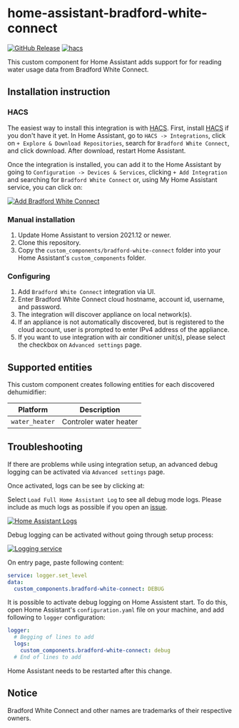 # home-assistant-bradford-white-connect

[![GitHub Release][releases-shield]][releases]
[![hacs][hacsbadge]][hacs]

This custom component for Home Assistant adds support for for reading water usage data from Bradford White Connect.

## Installation instruction

### HACS

The easiest way to install this integration is with [HACS][hacs]. First, install [HACS][hacs-download] if you don't have it yet. In Home Assistant, go to `HACS -> Integrations`, click on `+ Explore & Download Repositories`, search for `Bradford White Connect`, and click download. After download, restart Home Assistant.

Once the integration is installed, you can add it to the Home Assistant by going to `Configuration -> Devices & Services`, clicking `+ Add Integration` and searching for `Bradford White Connect` or, using My Home Assistant service, you can click on:

[![Add Bradford White Connect][add-integration-badge]][add-integration]

### Manual installation

1. Update Home Assistant to version 2021.12 or newer.
2. Clone this repository.
3. Copy the `custom_components/bradford-white-connect` folder into your Home Assistant's `custom_components` folder.

### Configuring

1. Add `Bradford White Connect` integration via UI.
2. Enter Bradford White Connect cloud hostname, account id, username, and password.
3. The integration will discover appliance on local network(s).
4. If an appliance is not automatically discovered, but is registered to the cloud account, user is prompted to enter IPv4 address of the appliance.
5. If you want to use integration with air conditioner unit(s), please select the checkbox on `Advanced settings` page.

## Supported entities

This custom component creates following entities for each discovered dehumidifier:

| Platform       | Description            |
| -------------- | ---------------------- |
| `water_heater` | Controler water heater |

## Troubleshooting

If there are problems while using integration setup, an advanced debug logging can be activated via `Advanced settings` page.

Once activated, logs can be see by clicking at:

Select `Load Full Home Assistant Log` to see all debug mode logs. Please include as much logs as possible if you open an [issue](https://github.com/ablyler/home-assistant-bradford-white-connect/issues/new?assignees=&labels=&template=issue.md).

[![Home Assistant Logs][ha-logs-badge]][ha-logs]

Debug logging can be activated without going through setup process:

[![Logging service][ha-service-badge]][ha-service]

On entry page, paste following content:

```yaml
service: logger.set_level
data:
  custom_components.bradford-white-connect: DEBUG
```

It is possible to activate debug logging on Home Assistent start. To do this, open Home Assistant's `configuration.yaml` file on your machine, and add following to `logger` configuration:

```yaml
logger:
  # Begging of lines to add
  logs:
    custom_components.bradford-white-connect: debug
  # End of lines to add
```

Home Assistant needs to be restarted after this change.

## Notice

Bradford White Connect and other names are trademarks of their respective owners.

[add-integration]: https://my.home-assistant.io/redirect/config_flow_start?domain=bradford-white-connect
[add-integration-badge]: https://my.home-assistant.io/badges/config_flow_start.svg
[hacs]: https://hacs.xyz
[hacs-download]: https://hacs.xyz/docs/setup/download
[hacsbadge]: https://img.shields.io/badge/HACS-Default-blue.svg?style=flat
[ha-logs]: https://my.home-assistant.io/redirect/logs
[ha-logs-badge]: https://my.home-assistant.io/badges/logs.svg
[ha-service]: https://my.home-assistant.io/redirect/developer_call_service/?service=logger.set_level
[ha-service-badge]: https://my.home-assistant.io/badges/developer_call_service.svg
[releases-shield]: https://img.shields.io/github/release/ablyler/home-assistant-bradford-white-connect.svg?style=flat
[releases]: https://github.com/ablyler/home-assistant-bradford-white-connect/releases
